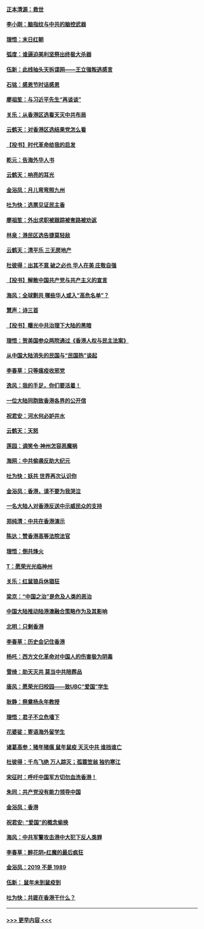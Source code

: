 #### [正本清源：救世](../pages/nsc993/n11689134.md?t=11292322) 
#### [李小刚：脑指纹与中共的脑控武器](../pages/nsc993/n11688900.md?t=11292322) 
#### [理悟：末日红朝](../pages/nsc993/n11688829.md?t=11292322) 
#### [弧度：谁逼迫美利坚祭出终极大杀器](../pages/nsc993/n11688735.md?t=11292322) 
#### [伍新：此线抽头天拆谍网——王立强叛逃感言](../pages/nsc993/n11687981.md?t=11292322) 
#### [石铭：感恩节时话感恩](../pages/nsc993/n11687568.md?t=11292322) 
#### [廖祖笙：与习近平先生“再谈谈”](../pages/nsc993/n11687005.md?t=11292322) 
#### [关乐：从香港区选看天灭中共布局](../pages/nsc993/n11686647.md?t=11292322) 
#### [云鹤天：对香港区选结果党怎么看](../pages/nsc993/n11686216.md?t=11292322) 
#### [【投书】时代革命给我的启发](../pages/nsc993/n11684287.md?t=11292322) 
#### [乾元：告海外华人书](../pages/nsc993/n11684044.md?t=11292322) 
#### [云鹤天：响亮的耳光](../pages/nsc993/n11684254.md?t=11292322) 
#### [金浴凤：月儿弯弯照九州](../pages/nsc993/n11684231.md?t=11292322) 
#### [吐为快：选票见证民主香](../pages/nsc993/n11684206.md?t=11292322) 
#### [廖祖笙：外出求职被跟踪被套路被劝返](../pages/nsc993/n11683874.md?t=11292322) 
#### [林泉：港民区选告捷莫轻敌](../pages/nsc993/n11683930.md?t=11292322) 
#### [云鹤天：清平乐 三无房地产](../pages/nsc993/n11681521.md?t=11292322) 
#### [杜彼得：出其不意 破之必也 华人在美 庄敬自强](../pages/nsc993/n11679554.md?t=11292322) 
#### [【投书】解散中国共产党与共产主义的宣言](../pages/nsc993/n11679177.md?t=11292322) 
#### [海风：全球剿共 哪些华人或入“高危名单”？](../pages/nsc993/n11678617.md?t=11292322) 
#### [慧声：诗三首](../pages/nsc993/n11678848.md?t=11292322) 
#### [【投书】曝光中共治理下大陆的黑暗](../pages/nsc993/n11678674.md?t=11292322) 
#### [理悟：贺美国参众两院通过《香港人权与民主法案》](../pages/nsc993/n11678104.md?t=11292322) 
#### [从中国大陆消失的民国与“民国热”谈起](../pages/nsc993/n11678075.md?t=11292322) 
#### [李春草：只等瘟疫收邪党](../pages/nsc993/n11677308.md?t=11292322) 
#### [逸风：我的手足，你们要活着！](../pages/nsc993/n11676352.md?t=11292322) 
#### [一位大陆同胞致香港各界的公开信](../pages/nsc993/n11675761.md?t=11292322) 
#### [祝君安：河水何必妒井水](../pages/nsc993/n11675746.md?t=11292322) 
#### [云鹤天：天怒](../pages/nsc993/n11675718.md?t=11292322) 
#### [莲园：调笑令‧神州怎容恶魔祸](../pages/nsc993/n11675648.md?t=11292322) 
#### [海网：中共偷袭反助大纪元](../pages/nsc993/n11673515.md?t=11292322) 
#### [吐为快：妖共 世界再次认识你](../pages/nsc993/n11673506.md?t=11292322) 
#### [金浴凤：香港，请不要为我哭泣](../pages/nsc993/n11673248.md?t=11292322) 
#### [一名大陆人对香港反送中示威民众的支持](../pages/nsc993/n11672615.md?t=11292322) 
#### [郑纯清：中共在香港演示](../pages/nsc993/n11670539.md?t=11292322) 
#### [陈达：赞香港高等法院法官](../pages/nsc993/n11669542.md?t=11292322) 
#### [理悟：倒共烽火](../pages/nsc993/n11668844.md?t=11292322) 
#### [T：愿荣光光临神州](../pages/nsc993/n11668421.md?t=11292322) 
#### [关乐：红鼠狼兵休猖狂](../pages/nsc993/n11668378.md?t=11292322) 
#### [梁京：“中国之治”是危及人类的恶治](../pages/nsc993/n11668328.md?t=11292322) 
#### [中国大陆推动陆港澳融合策略作为及其影响](../pages/nsc993/n11668157.md?t=11292322) 
#### [北明：只剩香港](../pages/nsc993/n11668002.md?t=11292322) 
#### [李春草：历史会记住香港](../pages/nsc993/n11667927.md?t=11292322) 
#### [杨吒：西方文化革命对中国人的伤害极为阴毒](../pages/nsc993/n11664521.md?t=11292322) 
#### [雪绮：助天灭共 莫当中共陪葬品](../pages/nsc993/n11662650.md?t=11292322) 
#### [唐风：愿荣光归校园——致UBC“爱国”学生](../pages/nsc993/n11662194.md?t=11292322) 
#### [耿静：祭奠杨永年教授](../pages/nsc993/n11662514.md?t=11292322) 
#### [理悟：君子不立危墙下](../pages/nsc993/n11662172.md?t=11292322) 
#### [花婆娑：寄语海外留学生](../pages/nsc993/n11662121.md?t=11292322) 
#### [诸葛高参：猪年猪瘟 鼠年鼠疫 天灭中共 谁挡谁亡](../pages/nsc993/n11661980.md?t=11292322) 
#### [杜彼得：千鸟飞绝 万人踪灭；孤蓑笠翁 独钓寒江](../pages/nsc993/n11661170.md?t=11292322) 
#### [宋征时：呼吁中国军方切勿血洗香港！](../pages/nsc993/n11415318.md?t=11292322) 
#### [朱同：共产党没有能力领导中国](../pages/nsc993/n11660421.md?t=11292322) 
#### [金浴凤：香港](../pages/nsc993/n11660419.md?t=11292322) 
#### [祝君安: “爱国”的概念偷换](../pages/nsc993/n11659706.md?t=11292322) 
#### [海风：中共军警攻击港中大犯下反人类罪](../pages/nsc993/n11659632.md?t=11292322) 
#### [李春草：醉花阴•红魔的最后疯狂](../pages/nsc993/n11659287.md?t=11292322) 
#### [金浴凤：2019 不是 1989](../pages/nsc993/n11657663.md?t=11292322) 
#### [伍新： 鼠年未到鼠疫到](../pages/nsc993/n11655098.md?t=11292322) 
#### [吐为快：共匪在香港干什么？](../pages/nsc993/n11654891.md?t=11292322) 

----
#### [ >>> 更早内容 <<< ](../indexes/nsc993-earlier.md)

